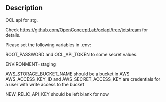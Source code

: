 ## Description

OCL api for stg.

Check <https://github.com/OpenConceptLab/oclapi/tree/jetstream> for details.

Please set the following variables in .env:

ROOT_PASSWORD and OCL_API_TOKEN to some secret values.

ENVIRONMENT=staging

AWS_STORAGE_BUCKET_NAME should be a bucket in AWS
AWS_ACCESS_KEY_ID and AWS_SECRET_ACCESS_KEY are credentials for a user with write access to the bucket

NEW_RELIC_API_KEY should be left blank for now